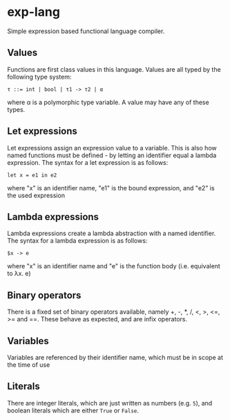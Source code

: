 # exp-lang
Simple expression based functional language compiler.

## Values
Functions are first class values in this language. Values are all typed by the following type system:
```
τ ::= int | bool | τ1 -> τ2 | α
```
where α is a polymorphic type variable.
A value may have any of these types.

## Let expressions
Let expressions assign an expression value to a variable. This is also how named functions must be defined - by letting an identifier equal a lambda expression.
The syntax for a let expression is as follows:
```
let x = e1 in e2
```
where "x" is an identifier name, "e1" is the bound expression, and "e2" is the used expression

## Lambda expressions
Lambda expressions create a lambda abstraction with a named identifier.
The syntax for a lambda expression is as follows:
```
$x -> e
```
where "x" is an identifier name and "e" is the function body (i.e. equivalent to λx. e)

## Binary operators
There is a fixed set of binary operators available, namely +, -, *, /, <, >, <=, >= and ==.
These behave as expected, and are infix operators.

## Variables
Variables are referenced by their identifier name, which must be in scope at the time of use

## Literals
There are integer literals, which are just written as numbers (e.g. `5`), and boolean literals which are either `True` or `False`.
